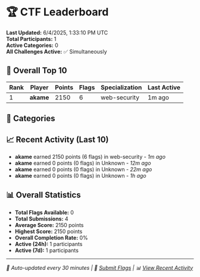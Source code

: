 # 🏆 CTF Leaderboard

**Last Updated:** 6/4/2025, 1:33:10 PM UTC  
**Total Participants:** 1  
**Active Categories:** 0  
**All Challenges Active:** ✅ Simultaneously  

## 🥇 Overall Top 10

| Rank | Player | Points | Flags | Specialization | Last Active |
|------|--------|--------|-------|---------------|-------------|
| 1 | **akame** | 2150 | 6 | web-security | 1m ago |

## 🎯 Categories



## 📈 Recent Activity (Last 10)

- **akame** earned 2150 points (6 flags) in web-security - *1m ago*
- **akame** earned 0 points (0 flags) in Unknown - *12m ago*
- **akame** earned 0 points (0 flags) in Unknown - *22m ago*
- **akame** earned 0 points (0 flags) in Unknown - *1h ago*

## 📊 Overall Statistics

- **Total Flags Available:** 0
- **Total Submissions:** 4
- **Average Score:** 2150 points
- **Highest Score:** 2150 points
- **Overall Completion Rate:** 0%
- **Active (24h):** 1 participants
- **Active (7d):** 1 participants

---
*🤖 Auto-updated every 30 minutes | 🚩 [Submit Flags](https://github.com/MyCyberPlayground/my-cyber-playground-ctf/issues/new) | 📊 [View Recent Activity](recent-activity.md)*